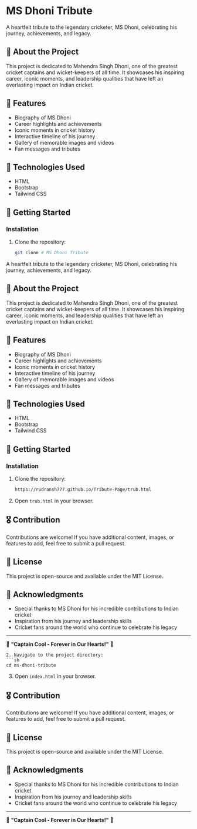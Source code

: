# MS Dhoni Tribute

A heartfelt tribute to the legendary cricketer, MS Dhoni, celebrating his journey, achievements, and legacy.

## 🌟 About the Project
This project is dedicated to Mahendra Singh Dhoni, one of the greatest cricket captains and wicket-keepers of all time. It showcases his inspiring career, iconic moments, and leadership qualities that have left an everlasting impact on Indian cricket.

## 📌 Features
- Biography of MS Dhoni
- Career highlights and achievements
- Iconic moments in cricket history
- Interactive timeline of his journey
- Gallery of memorable images and videos
- Fan messages and tributes

## 🎯 Technologies Used
- HTML
- Bootstrap
- Tailwind CSS

## 🚀 Getting Started
### Installation
1. Clone the repository:
   ```sh
   git clone # MS Dhoni Tribute

A heartfelt tribute to the legendary cricketer, MS Dhoni, celebrating his journey, achievements, and legacy.

## 🌟 About the Project
This project is dedicated to Mahendra Singh Dhoni, one of the greatest cricket captains and wicket-keepers of all time. It showcases his inspiring career, iconic moments, and leadership qualities that have left an everlasting impact on Indian cricket.

## 📌 Features
- Biography of MS Dhoni
- Career highlights and achievements
- Iconic moments in cricket history
- Interactive timeline of his journey
- Gallery of memorable images and videos
- Fan messages and tributes

## 🎯 Technologies Used
- HTML
- Bootstrap
- Tailwind CSS

## 🚀 Getting Started
### Installation
1. Clone the repository:
   ```sh
   https://rudransh777.github.io/Tribute-Page/trub.html
   ```

2. Open `trub.html` in your browser.

## 🎖️ Contribution
Contributions are welcome! If you have additional content, images, or features to add, feel free to submit a pull request.

## 📜 License
This project is open-source and available under the MIT License.

## 🙌 Acknowledgments
- Special thanks to MS Dhoni for his incredible contributions to Indian cricket
- Inspiration from his journey and leadership skills
- Cricket fans around the world who continue to celebrate his legacy

---

💙 **"Captain Cool - Forever in Our Hearts!"** 🏏


   ```
2. Navigate to the project directory:
   ```sh
   cd ms-dhoni-tribute
   ```
3. Open `index.html` in your browser.

## 🎖️ Contribution
Contributions are welcome! If you have additional content, images, or features to add, feel free to submit a pull request.

## 📜 License
This project is open-source and available under the MIT License.

## 🙌 Acknowledgments
- Special thanks to MS Dhoni for his incredible contributions to Indian cricket
- Inspiration from his journey and leadership skills
- Cricket fans around the world who continue to celebrate his legacy

---

💙 **"Captain Cool - Forever in Our Hearts!"** 🏏


